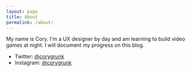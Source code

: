 ```yaml
---
layout: page
title: About
permalink: /about/
---
```


My name is Cory. I'm a UX designer by day and am learning to build video games at night. I will document my progress on this blog.

* Twitter: [@corygrunk](https://twitter.com/corygrunk)
* Instagram: [@corygrunk](https://instagram.com/corygrunk)
